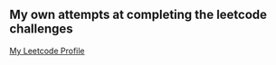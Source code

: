 ## My own attempts at completing the leetcode challenges

[My Leetcode Profile](https://leetcode.com/u/z44ZesDGI3/)
